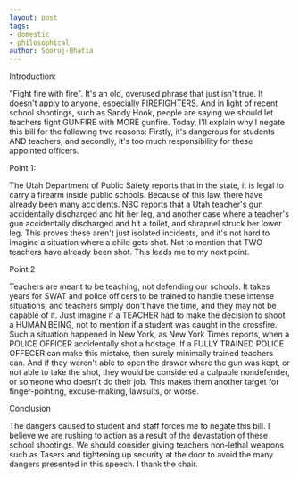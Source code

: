 ```yaml
---
layout: post
tags: 
- domestic 
- philosophical
author: Sooruj-Bhatia
---
```

Introduction:

"Fight fire with fire". It's an old, overused phrase that just isn't true. It doesn't apply to anyone, especially FIREFIGHTERS. And in light of recent school shootings, such as Sandy Hook, people are saying we should let teachers fight GUNFIRE with MORE gunfire. Today, I'll explain why I negate this bill for the following two reasons: Firstly, it's dangerous for students AND teachers, and secondly, it's too much responsibility for these appointed officers.

Point 1:

The Utah Department of Public Safety reports that in the state, it is legal to carry a firearm inside public schools. Because of this law, there have already been many accidents. NBC reports that a Utah teacher's gun accidentally discharged and hit her leg, and another case where a teacher's gun accidentally discharged and hit a toilet, and shrapnel struck her lower leg. This proves these aren't just isolated incidents, and it's not hard to imagine a situation where a child gets shot. Not to mention that TWO teachers have already been shot. This leads me to my next point.

Point 2

Teachers are meant to be teaching, not defending our schools. It takes years for SWAT and police officers to be trained to handle these intense situations, and teachers simply don't have the time, and they may not be capable of it. Just imagine if a TEACHER had to make the decision to shoot a HUMAN BEING, not to mention if a student was caught in the crossfire. Such a situation happened in New York, as New York Times reports, when a POLICE OFFICER accidentally shot a hostage. If a FULLY TRAINED POLICE OFFECER can make this mistake, then surely minimally trained teachers can. And if they weren't able to open the drawer where the gun was kept, or not able to take the shot, they would be considered a culpable nondefender, or someone who doesn't do their job. This makes them another target for finger-pointing, excuse-making, lawsuits, or worse.

Conclusion

The dangers caused to student and staff forces me to negate this bill. I believe we are rushing to action as a result of the devastation of these school shootings. We should consider giving teachers non-lethal weapons such as Tasers and tightening up security at the door to avoid the many dangers presented in this speech. I thank the chair.

